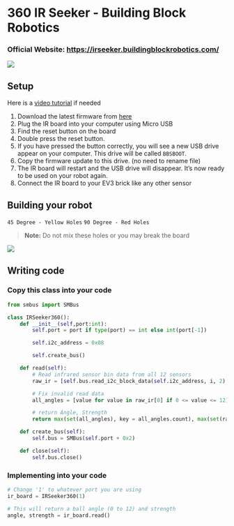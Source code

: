 # 360 IR Seeker - Building Block Robotics
### Official Website: https://irseeker.buildingblockrobotics.com/
![](https://3854067563-files.gitbook.io/~/files/v0/b/gitbook-x-prod.appspot.com/o/spaces%2Fwumhy9Amexb1fvjNOGl8%2Fuploads%2FGAIFGoCIqSNBC1NGZRd5%2FIR%20Seeker%20-%20v1-2%202%20.jpg?alt=media)

## Setup
Here is a [video tutorial](https://youtu.be/G23W2WtwAIw) if needed
 1. Download the latest firmware from [here](https://irseeker.buildingblockrobotics.com/updates/latest-version)
 2. Plug the IR board into your computer using Micro USB
 3. Find the reset button on the board
 4. Double press the reset button.
 5. If you have pressed the button correctly, you will see a new USB drive appear on your computer. This drive will be called `BBSBOOT`.
 6. Copy the firmware update to this drive. (no need to rename file)
 7. The IR board will restart and the USB drive will disappear. It’s now ready to be used on your robot again.
 8. Connect the IR board to your EV3 brick like any other sensor 
 
## Building your robot
`45 Degree - Yellow Holes`
`90 Degree - Red Holes`
> **Note:** Do not mix these holes or you may break the board

![](https://user-images.githubusercontent.com/60083582/222574224-28a1a3c3-0c22-4469-9c6b-1e1b0e48eb03.png)

## Writing code
### Copy this class into your code
```python
from smbus import SMBus

class IRSeeker360():
	def __init__(self,port:int):
		self.port = port if type(port) == int else int(port[-1])

		self.i2c_address = 0x08

		self.create_bus()

	def read(self):
		# Read infrared sensor bin data from all 12 sensors
		raw_ir = [self.bus.read_i2c_block_data(self.i2c_address, i, 2) for i in range(12)]

		# Fix invalid read data
		all_angles = [value for value in raw_ir[0] if 0 <= value <= 12]

		# return Angle, Strength
		return max(set(all_angles), key = all_angles.count), max(set(raw_ir[1]), key = raw_ir[1].count)

	def create_bus(self):
		self.bus = SMBus(self.port + 0x2)

	def close(self):
		self.bus.close()
```
### Implementing into your code
```python
# Change '1' to whatever port you are using
ir_board = IRSeeker360(1)

# This will return a ball angle (0 to 12) and strength
angle, strength = ir_board.read()
```
